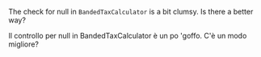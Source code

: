 The check for null in `BandedTaxCalculator` is a bit clumsy. Is there a better way?

Il controllo per null in BandedTaxCalculator è un po 'goffo. C'è un modo migliore?

